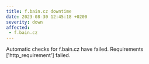 ```yaml
---
title: f.bain.cz downtime
date: 2023-08-30 12:45:18 +0200
severity: down
affected:
 - f.bain.cz
---
```

Automatic checks for f.bain.cz have failed. Requirements ['http_requirement'] failed.
